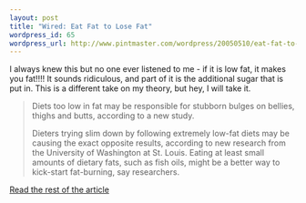 ```yaml
--- 
layout: post
title: "Wired: Eat Fat to Lose Fat"
wordpress_id: 65
wordpress_url: http://www.pintmaster.com/wordpress/20050510/eat-fat-to-lose-fat/
---
```

I always knew this but no one ever listened to me - if it is low fat, it makes you fat!!!! It sounds ridiculous, and part of it is the additional sugar that is put in. This is a different take on my theory, but hey, I will take it.

<blockquote>Diets too low in fat may be responsible for stubborn bulges on bellies, thighs and butts, according to a new study.

Dieters trying slim down by following extremely low-fat diets may be causing the exact opposite results, according to new research from the University of Washington at St. Louis. Eating at least small amounts of dietary fats, such as fish oils, might be a better way to kick-start fat-burning, say researchers.</blockquote>
<a href="http://www.wired.com/news/medtech/0,1286,67473,00.html">Read the rest of the article</a>
